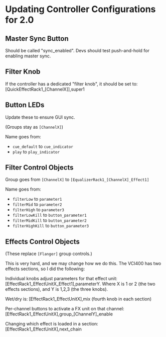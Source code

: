 # Updating Controller Configurations for 2.0

## Master Sync Button

Should be called "sync\_enabled". Devs should test push-and-hold for
enabling master sync.

## Filter Knob

If the controller has a dedicated "filter knob", it should be set to:
\[QuickEffectRack1\_\[ChannelX\]\],super1

## Button LEDs

Update these to ensure GUI sync.

(Groups stay as `[ChannelX]`)

Name goes from:

  - `cue_default` to `cue_indicator`
  - `play` to `play_indicator`

## Filter Control Objects

Group goes from `[ChannelX]` to `[EqualizerRack1_[ChannelX]_Effect1]`

Name goes from:

  - `filterLow` to `parameter1`
  - `filterMid` to `parameter2`
  - `filterHigh` to `parameter3`
  - `filterLowKill` to `button_parameter1`
  - `filterMidKill` to `button_parameter2`
  - `filterHighKill` to `button_parameter3`

## Effects Control Objects

(These replace `[Flanger]` group controls.)

This is very hard, and we may change how we do this. The VCI400 has two
effects sections, so I did the following:

Individual knobs adjust parameters for that effect unit:
\[EffectRack1\_EffectUnitX\_Effect1\],parameterY. Where X is 1 or 2 (the
two effects sections), and Y is 1,2,3 (the three knobs).

Wet/dry is: \[EffectRack1\_EffectUnitX\],mix (fourth knob in each
section)

Per-channel buttons to activate a FX unit on that channel:
\[EffectRack1\_EffectUnitX\],group\_\[ChannelY\]\_enable

Changing which effect is loaded in a section:
\[EffectRack1\_EffectUnitX\],next\_chain
